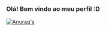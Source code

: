 ### Olá! Bem vindo ao meu perfil :D 
[![Anurag's](https://github-readme-stats.vercel.app/api?username=Vinifd1234&hide=stars,commits,contribs)](https://github.com/anuraghazra/github-readme-stats)

<!--
**Vinifd1234/Vinifd1234** is a ✨ _special_ ✨ repository because its `README.md` (this file) appears on your GitHub profile.

Here are some ideas to get you started:

- 🔭 I’m currently working on ...
- 🌱 I’m currently learning ...
- 👯 I’m looking to collaborate on ...
- 🤔 I’m looking for help with ...
- 💬 Ask me about ...
- 📫 How to reach me: ...
- 😄 Pronouns: ...
- ⚡ Fun fact: ...
-->

